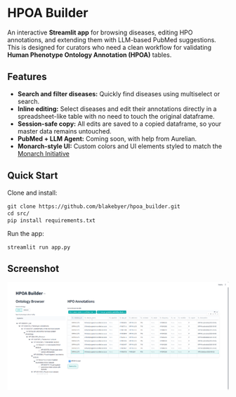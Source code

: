 # HPOA Builder
An interactive **Streamlit app** for browsing diseases, editing HPO annotations, and extending them with LLM-based PubMed suggestions. This is designed for curators who need a clean workflow for validating **Human Phenotype Ontology Annotation (HPOA)** tables.

## Features ##
- **Search and filter diseases:** 
    Quickly find diseases using multiselect or search.
- **Inline editing:**
    Select diseases and edit their annotations directly in a spreadsheet-like table with no need to touch the original dataframe.
- **Session-safe copy:**
    All edits are saved to a copied dataframe, so your master data remains untouched.
- **PubMed + LLM Agent:**
    Coming soon, with help from Aurelian.
- **Monarch-style UI:**
    Custom colors and UI elements styled to match the [Monarch Initiative](https://monarchinitiative.org)

## Quick Start ##
Clone and install:

    git clone https://github.com/blakebyer/hpoa_builder.git
    cd src/
    pip install requirements.txt

Run the app:

    streamlit run app.py

## Screenshot ##
![HPOA Builder App](/images/image.png)
